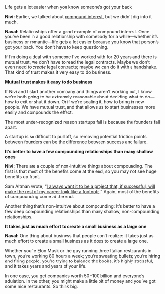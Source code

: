 


Life gets a lot easier when you know someone’s got your back

**Nivi:** Earlier, we talked about [compound interest](https://nav.al/long-term), but we didn’t dig into it much.

**Naval:** Relationships offer a good example of compound interest. Once you’ve been in a good relationship with somebody for a while—whether it’s business or romantic—life gets a lot easier because you know that person’s got your back. You don’t have to keep questioning.

If I’m doing a deal with someone I’ve worked with for 20 years and there is mutual trust, we don’t have to read the legal contracts. Maybe we don’t even need to _create_ legal contracts; maybe we can do it with a handshake. That kind of trust makes it very easy to do business.

**Mutual trust makes it easy to do business**

If Nivi and I start another company and things aren’t working out, I know we’re both going to be extremely reasonable about deciding what to do—how to exit or shut it down. Or if we’re scaling it, how to bring in new people. We have mutual trust, and that allows us to start businesses more easily and compounds the effect. 

The most under-recognized reason startups fail is because the founders fall apart. 

A startup is so difficult to pull off, so removing potential friction points between founders can be the difference between success and failure. 

**It’s better to have a few compounding relationships than many shallow ones** 

**Nivi:** There are a couple of non-intuitive things about compounding. The first is that most of the benefits come at the end, so you may not see huge benefits up front. 

Sam Altman wrote, “[I always want it to be a project that, if successful, will make the rest of my career look like a footnote](http://blog.samaltman.com/how-to-be-successful).” Again, most of the benefits of compounding come at the end.

Another thing that’s non-intuitive about compounding: It’s better to have a few deep compounding relationships than many shallow, non-compounding relationships. 

**It takes just as much effort to create a small business as a large one**

**Naval:** One thing about business that people don’t realize: it takes just as much effort to create a small business as it does to create a large one. 

Whether you’re Elon Musk or the guy running three Italian restaurants in town, you’re working 80 hours a week; you’re sweating bullets; you’re hiring and firing people; you’re trying to balance the books; it’s highly stressful; and it takes years and years of your life. 

In one case, you get companies worth $50-$100 billion and everyone’s adulation. In the other, you might make a little bit of money and you’ve got some nice restaurants. So think big.